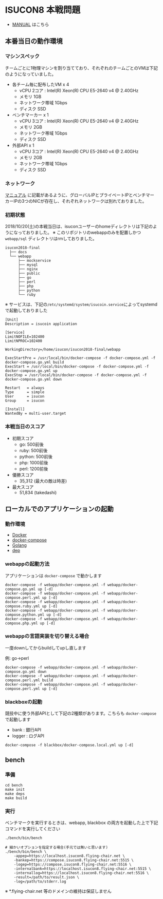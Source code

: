 # ISUCON8 本戦問題

- [MANUAL](docs/MANUAL.md) はこちら

## 本番当日の動作環境

### マシンスペック

チームごとに1物理マシンを割り当てており、それぞれのチームごとのVMは下記のようになっていました。

- 各チーム毎に配布したVM x 4
    - vCPU 2コア : Intel(R) Xeon(R) CPU E5-2640 v4 @ 2.40GHz
    - メモリ 1GB
    - ネットワーク帯域 1Gbps
    - ディスク SSD
- ベンチマーカー x 1
    - vCPU 3コア : Intel(R) Xeon(R) CPU E5-2640 v4 @ 2.40GHz
    - メモリ 2GB
    - ネットワーク帯域 1Gbps
    - ディスク SSD
- 外部API x 1
    - vCPU 3コア : Intel(R) Xeon(R) CPU E5-2640 v4 @ 2.40GHz
    - メモリ 2GB
    - ネットワーク帯域 1Gbps
    - ディスク SSD


### ネットワーク

[マニュアル](docs/MANUAL.md) に記載があるように、グローバルIPとプライベートIPとベンチマーカーIPの3つのNICが存在し、それぞれネットワークは別れておりました。


### 初期状態

2018/10/20(土)の本戦当日は、isuconユーザーのhomeディレクトリは下記のようになっておりました。
※ このリポジトリのwebappのみを配置しかつ `webapp/sql` ディレクトリはrmしておりました。

```
isucon2018-final
  ├── docs
  └── webapp
      ├── mockservice
      ├── mysql
      ├── nginx
      ├── public
      ├── go
      ├── perl
      ├── php
      ├── python
      └── ruby
```

※ サービスは、下記の`/etc/systemd/system/isucoin.service`によってsystemdで起動しておりました
```
[Unit]
Description = isucoin application

[Service]
LimitNOFILE=102400
LimitNPROC=102400

WorkingDirectory=/home/isucon/isucon2018-final/webapp

ExecStartPre = /usr/local/bin/docker-compose -f docker-compose.yml -f docker-compose.go.yml build
ExecStart = /usr/local/bin/docker-compose -f docker-compose.yml -f docker-compose.go.yml up
ExecStop = /usr/local/bin/docker-compose -f docker-compose.yml -f docker-compose.go.yml down

Restart   = always
Type      = simple
User      = isucon
Group     = isucon

[Install]
WantedBy = multi-user.target
```

### 本戦当日のスコア

- 初期スコア
    - go:      500前後
    - ruby:    500前後
    - python:  500前後
    - php:    1000前後
    - perl:   1200前後
- 優勝スコア
    - 35,312 (最大の敵は時差)
- 最大スコア
    - 51,834 (takedashi)

## ローカルでのアプリケーションの起動

### 動作環境

- [Docker](https://www.docker.com/)
- [docker-compose](https://docs.docker.com/compose/)
- [Golang](https://golang.org/)
- [dep](https://golang.github.io/dep/docs/installation.html)

### webappの起動方法

アプリケーションは `docker-compose` で動かします

```
docker-compose -f webapp/docker-compose.yml -f webapp/docker-compose.go.yml up [-d]
docker-compose -f webapp/docker-compose.yml -f webapp/docker-compose.perl.yml up [-d]
docker-compose -f webapp/docker-compose.yml -f webapp/docker-compose.ruby.yml up [-d]
docker-compose -f webapp/docker-compose.yml -f webapp/docker-compose.python.yml up [-d]
docker-compose -f webapp/docker-compose.yml -f webapp/docker-compose.php.yml up [-d]
```

### webappの言語実装を切り替える場合

一度downしてからbuildしてupし直します 

例: go→perl
```
docker-compose -f webapp/docker-compose.yml -f webapp/docker-compose.go.yml down
docker-compose -f webapp/docker-compose.yml -f webapp/docker-compose.perl.yml build
docker-compose -f webapp/docker-compose.yml -f webapp/docker-compose.perl.yml up [-d]
```


### blackboxの起動

競技中に使う外部APIとして下記の2種類があります。こちらも `docker-compose` で起動します

- bank   : 銀行API
- logger : ログAPI

```
docker-compose -f blackbox/docker-compose.local.yml up [-d]
```


## bench

### 準備

```
cd bench
make init
make deps
make build
```


### 実行

ベンチマークを実行するときは、webapp, blackbox の両方を起動した上で下記コマンドを実行してください

```
./bench/bin/bench

# 細かいオプションを指定する場合(手元では無いと思います)
./bench/bin/bench \
    -appep=https://localhost.isucon8.flying-chair.net \
    -bankep=https://compose.isucon8.flying-chair.net:5515 \
    -logep=https://compose.isucon8.flying-chair.net:5516 \
    -internalbank=https://localhost.isucon8.flying-chair.net:5515 \
    -internallog=https://localhost.isucon8.flying-chair.net:5516 \
    -result=/path/to/result.json \
    -log=/path/to/stderr.log
```

※ *.flying-chair.net 等のドメインの維持は保証しません
